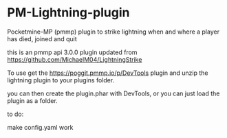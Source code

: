 # PM-Lightning-plugin
Pocketmine-MP (pmmp) plugin to strike lightning when and where a player has died, joined and quit

this is an pmmp api 3.0.0 plugin updated from https://github.com/MichaelM04/LightningStrike

To use get the https://poggit.pmmp.io/p/DevTools plugin and unzip the lightning plugin to your plugins folder.

you can then create the plugin.phar with DevTools, or you can just load the plugin as a folder.

to do:

make config.yaml work

